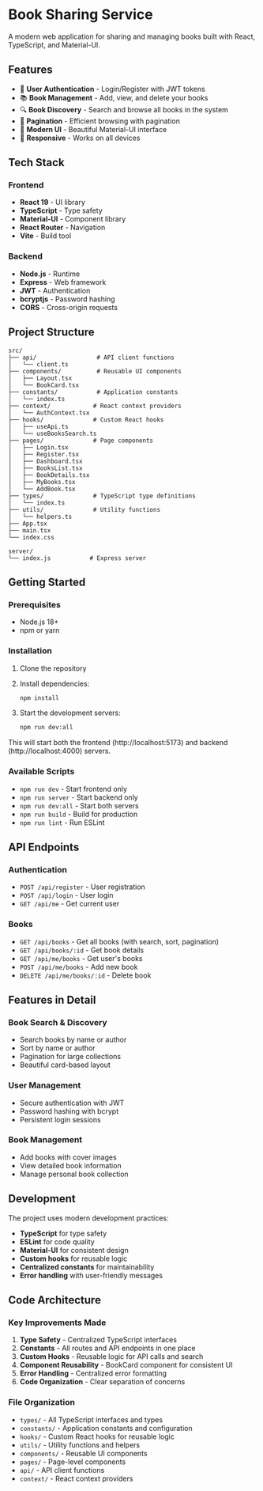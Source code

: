 # Book Sharing Service

A modern web application for sharing and managing books built with React, TypeScript, and Material-UI.

## Features

- 🔐 **User Authentication** - Login/Register with JWT tokens
- 📚 **Book Management** - Add, view, and delete your books
- 🔍 **Book Discovery** - Search and browse all books in the system
- 📄 **Pagination** - Efficient browsing with pagination
- 🎨 **Modern UI** - Beautiful Material-UI interface
- 📱 **Responsive** - Works on all devices

## Tech Stack

### Frontend
- **React 19** - UI library
- **TypeScript** - Type safety
- **Material-UI** - Component library
- **React Router** - Navigation
- **Vite** - Build tool

### Backend
- **Node.js** - Runtime
- **Express** - Web framework
- **JWT** - Authentication
- **bcryptjs** - Password hashing
- **CORS** - Cross-origin requests

## Project Structure

```
src/
├── api/                 # API client functions
│   └── client.ts
├── components/          # Reusable UI components
│   ├── Layout.tsx
│   └── BookCard.tsx
├── constants/           # Application constants
│   └── index.ts
├── context/            # React context providers
│   └── AuthContext.tsx
├── hooks/              # Custom React hooks
│   ├── useApi.ts
│   └── useBooksSearch.ts
├── pages/              # Page components
│   ├── Login.tsx
│   ├── Register.tsx
│   ├── Dashboard.tsx
│   ├── BooksList.tsx
│   ├── BookDetails.tsx
│   ├── MyBooks.tsx
│   └── AddBook.tsx
├── types/              # TypeScript type definitions
│   └── index.ts
├── utils/              # Utility functions
│   └── helpers.ts
├── App.tsx
├── main.tsx
└── index.css

server/
└── index.js           # Express server
```

## Getting Started

### Prerequisites
- Node.js 18+ 
- npm or yarn

### Installation

1. Clone the repository
2. Install dependencies:
   ```bash
   npm install
   ```

3. Start the development servers:
   ```bash
   npm run dev:all
   ```

This will start both the frontend (http://localhost:5173) and backend (http://localhost:4000) servers.

### Available Scripts

- `npm run dev` - Start frontend only
- `npm run server` - Start backend only  
- `npm run dev:all` - Start both servers
- `npm run build` - Build for production
- `npm run lint` - Run ESLint

## API Endpoints

### Authentication
- `POST /api/register` - User registration
- `POST /api/login` - User login
- `GET /api/me` - Get current user

### Books
- `GET /api/books` - Get all books (with search, sort, pagination)
- `GET /api/books/:id` - Get book details
- `GET /api/me/books` - Get user's books
- `POST /api/me/books` - Add new book
- `DELETE /api/me/books/:id` - Delete book

## Features in Detail

### Book Search & Discovery
- Search books by name or author
- Sort by name or author
- Pagination for large collections
- Beautiful card-based layout

### User Management
- Secure authentication with JWT
- Password hashing with bcrypt
- Persistent login sessions

### Book Management
- Add books with cover images
- View detailed book information
- Manage personal book collection

## Development

The project uses modern development practices:

- **TypeScript** for type safety
- **ESLint** for code quality
- **Material-UI** for consistent design
- **Custom hooks** for reusable logic
- **Centralized constants** for maintainability
- **Error handling** with user-friendly messages

## Code Architecture

### Key Improvements Made

1. **Type Safety** - Centralized TypeScript interfaces
2. **Constants** - All routes and API endpoints in one place
3. **Custom Hooks** - Reusable logic for API calls and search
4. **Component Reusability** - BookCard component for consistent UI
5. **Error Handling** - Centralized error formatting
6. **Code Organization** - Clear separation of concerns

### File Organization

- `types/` - All TypeScript interfaces and types
- `constants/` - Application constants and configuration
- `hooks/` - Custom React hooks for reusable logic
- `utils/` - Utility functions and helpers
- `components/` - Reusable UI components
- `pages/` - Page-level components
- `api/` - API client functions
- `context/` - React context providers